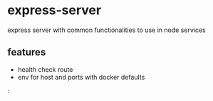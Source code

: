 # express-server

express server with common functionalities to use in node services

## features

- health check route
- env for host and ports with docker defaults

:
